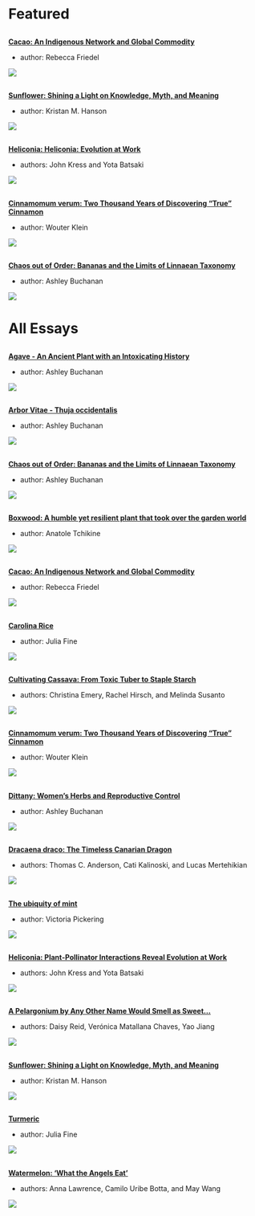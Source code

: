 <param ve-config title="Plant Humanities" layout="index" header="plants-index">


# Featured

##
[**Cacao: An Indigenous Network and Global Commodity**](/cacao)

- author: Rebecca Friedel

![](/images/thumbnails/cacao.jpg)

##
[**Sunflower: Shining a Light on Knowledge, Myth, and Meaning**](/sunflower)

- author: Kristan M. Hanson

![](/images/thumbnails/Sunflower_thumbnail.jpg)

##
[**Heliconia: Heliconia: Evolution at Work**](/heliconia)

- authors: John Kress and Yota Batsaki

![](/images/thumbnails/heliconia.jpg)

##
[**Cinnamomum verum: Two Thousand Years of Discovering “True” Cinnamon**](/cinnamon)

- author: Wouter Klein

![](/images/thumbnails/cinnamon.jpg)

##
[**Chaos out of Order: Bananas and the Limits of Linnaean Taxonomy**](/Banana)

- author: Ashley Buchanan

![](/images/thumbnails/banana.png)


# All Essays

##
[**Agave - An Ancient Plant with an Intoxicating History**](/Agave)

- author: Ashley Buchanan

![](/images/thumbnails/agave.jpg)

##
[**Arbor Vitae - Thuja occidentalis**](/arbor_vitae)

- author: Ashley Buchanan

![](/images/thumbnails/arbor-vitae.jpg)

##
[**Chaos out of Order: Bananas and the Limits of Linnaean Taxonomy**](/Banana)

- author: Ashley Buchanan

![](/images/thumbnails/banana.png)

##
[**Boxwood: A humble yet resilient plant that took over the garden world**](/boxwood)

- author: Anatole Tchikine

![](/images/thumbnails/boxwood.jpg)

##
[**Cacao: An Indigenous Network and Global Commodity**](/cacao)

- author: Rebecca Friedel

![](/images/thumbnails/cacao.jpg)

##
[**Carolina Rice**](/carolina_rice)

- author: Julia Fine

![](/images/thumbnails/carolina-rice.jpg)

##
[**Cultivating Cassava: From Toxic Tuber to Staple Starch**](/cassava)

- authors: Christina Emery, Rachel Hirsch, and Melinda Susanto

![](/images/thumbnails/cassava.jpg)

##
[**Cinnamomum verum: Two Thousand Years of Discovering “True” Cinnamon**](/cinnamon)

- author: Wouter Klein

![](/images/thumbnails/cinnamon.jpg)

##
[**Dittany: Women’s Herbs and Reproductive Control**](/Dittany)

- author: Ashley Buchanan

![](/images/thumbnails/dittany.jpg)

##
[**Dracaena draco: The Timeless Canarian Dragon**](/dragon_tree)

- authors: Thomas C. Anderson, Cati Kalinoski, and Lucas Mertehikian

![](/images/thumbnails/dragon_tree.jpg)

##
[**The ubiquity of mint**](/mint)

- author: Victoria Pickering

![](/images/thumbnails/mint.jpg) 

##
[**Heliconia: Plant-Pollinator Interactions Reveal Evolution at Work**](/heliconia)

- authors: John Kress and Yota Batsaki

![](/images/thumbnails/heliconia.jpg)

##
[**A Pelargonium by Any Other Name Would Smell as Sweet…**](/pelargonium)

- authors: Daisy Reid, Verónica Matallana Chaves, Yao Jiang

![](/images/thumbnails/pelargonium.jpg)

##
[**Sunflower: Shining a Light on Knowledge, Myth, and Meaning**](/sunflower)

- author: Kristan M. Hanson

![](/images/thumbnails/Sunflower_thumbnail.jpg)

##
[**Turmeric**](/turmeric)

- author: Julia Fine

![](/images/thumbnails/turmeric.jpg)

##
[**Watermelon: ‘What the Angels Eat’**](watermelon)

- authors: Anna Lawrence, Camilo Uribe Botta, and May Wang

![](/images/thumbnails/watermelon.jpg)
